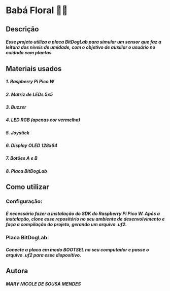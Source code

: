 # Babá Floral :herb::rotating_light:

## Descrição 
##### Esse projeto utiliza a placa BitDogLab para simular um sensor que faz a leitura dos níveis de umidade, com o objetivo de auxiliar o usuário no cuidado com plantas. 


## Materiais usados
##### 1. Raspberry Pi Pico W
##### 2. Matriz de LEDs 5x5
##### 3. Buzzer
##### 4. LED RGB (apenas cor vermelha)
##### 5. Joystick
##### 6. Display OLED 128x64
##### 7. Botões A e B
##### 8. Placa BitDogLab


## Como utilizar
### Configuração:
##### É necessário fazer a instalação do SDK do Raspberry Pi Pico W. Após a instalação, clone esse repositório no seu ambiente de desenvolvimento e faça a compilação do projeto, gerando um arquivo .uf2.

### Placa BitDogLab:
##### Conecte a placa em modo BOOTSEL no seu computador e passe o arquivo .uf2 para esse dispositivo.


## Autora
##### MARY NICOLE DE SOUSA MENDES
